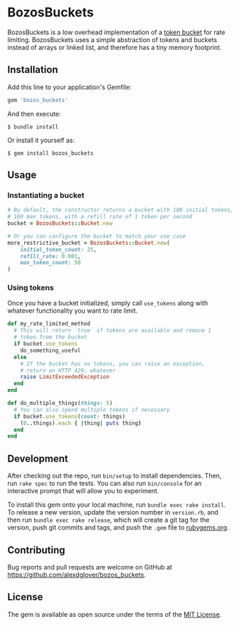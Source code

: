 # BozosBuckets

BozosBuckets is a low overhead implementation of a [token bucket](https://en.wikipedia.org/wiki/Token_bucket)
for rate limiting. BozosBuckets uses a simple abstraction of tokens and buckets
instead of arrays or linked list, and therefore has a tiny memory footprint.

## Installation

Add this line to your application's Gemfile:

```ruby
gem 'bozos_buckets'
```

And then execute:

    $ bundle install

Or install it yourself as:

    $ gem install bozos_buckets

## Usage

### Instantiating a bucket

```ruby
# By default, the constructor returns a bucket with 100 initial tokens,
# 100 max tokens, with a refill rate of 1 token per second
bucket = BozosBuckets::Bucket.new

# Or you can configure the bucket to match your use case
more_restrictive_bucket = BozosBuckets::Bucket.new(
    initial_token_count: 25,
    refill_rate: 0.001,
    max_token_count: 50
)
```

### Using tokens

Once you have a bucket initialized, simply call `use_tokens` along with
whatever functionality you want to rate limit.

```ruby
def my_rate_limited_method
  # This will return `true` if tokens are available and remove 1
  # token from the bucket
  if bucket.use_tokens
    do_something_useful
  else
    # If the bucket has no tokens, you can raise an exception,
    # return an HTTP 429, whatever
    raise LimitExceededException
  end
end

def do_multiple_things(things: 5)
  # You can also spend multiple tokens if necessary
  if bucket.use_tokens(count: things)
    (0..things).each { |thing| puts thing}
  end
end
```


## Development

After checking out the repo, run `bin/setup` to install dependencies. Then, run `rake spec` to run the tests. You can also run `bin/console` for an interactive prompt that will allow you to experiment.

To install this gem onto your local machine, run `bundle exec rake install`. To release a new version, update the version number in `version.rb`, and then run `bundle exec rake release`, which will create a git tag for the version, push git commits and tags, and push the `.gem` file to [rubygems.org](https://rubygems.org).

## Contributing

Bug reports and pull requests are welcome on GitHub at https://github.com/alexdglover/bozos_buckets.


## License

The gem is available as open source under the terms of the [MIT License](https://opensource.org/licenses/MIT).
